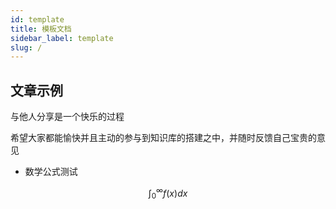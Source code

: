 ```yaml
---
id: template
title: 模板文档
sidebar_label: template
slug: /
---
```


## 文章示例

与他人分享是一个快乐的过程

希望大家都能愉快并且主动的参与到知识库的搭建之中，并随时反馈自己宝贵的意见

- 数学公式测试

$$
\int_0^\infty f(x)dx
$$